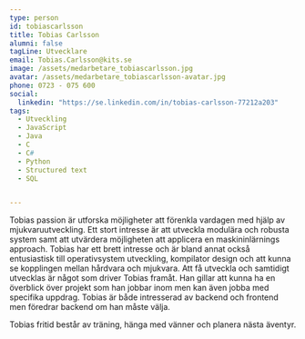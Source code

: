 ```yaml
---
type: person
id: tobiascarlsson
title: Tobias Carlsson
alumni: false
tagLine: Utvecklare
email: Tobias.Carlsson@kits.se
image: /assets/medarbetare_tobiascarlsson.jpg
avatar: /assets/medarbetare_tobiascarlsson-avatar.jpg
phone: 0723 - 075 600
social:
  linkedin: "https://se.linkedin.com/in/tobias-carlsson-77212a203"
tags:
  - Utveckling
  - JavaScript
  - Java
  - C
  - C#
  - Python
  - Structured text
  - SQL


---
```

Tobias passion är utforska möjligheter att förenkla vardagen med hjälp av
mjukvaruutveckling. Ett stort intresse är att utveckla modulära och robusta system samt att utvärdera möjligheten att applicera en maskininlärnings approach. Tobias har ett brett intresse och är bland annat också entusiastisk till operativsystem utveckling, kompilator
design och att kunna se kopplingen mellan hårdvara och mjukvara. Att få utveckla och samtidigt utvecklas är något som driver Tobias framåt. Han gillar att kunna ha en överblick över projekt som han jobbar inom men kan även jobba med specifika uppdrag. Tobias är både intresserad av backend och frontend men föredrar backend om han måste välja.

Tobias fritid består av träning, hänga med vänner och planera nästa äventyr. 